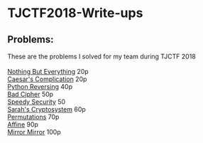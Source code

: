 # TJCTF2018-Write-ups
## Problems:
These are the problems I solved for my team during TJCTF 2018<br><br>
[Nothing But Everything](https://github.com/GabiTulba/TJCTF2018-Write-ups/blob/master/Nothing%20But%20Everything/Nothing%20But%20Everything.md) 20p<br>
[Caesar's Complication](https://github.com/GabiTulba/TJCTF2018-Write-ups/blob/master/Caesar's%20Complication/Caesar's%20Complication.md) 20p<br>
[Python Reversing]() 40p<br>
[Bad Cipher]() 50p<br>
[Speedy Security]() 50<br>
[Sarah's Cryptosystem]() 60p<br>
[Permutations]() 70p<br>
[Affine]() 90p<br>
[Mirror Mirror]() 100p<br>
